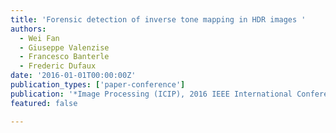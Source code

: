 ```yaml
---
title: 'Forensic detection of inverse tone mapping in HDR images '
authors:
  - Wei Fan
  - Giuseppe Valenzise
  - Francesco Banterle
  - Frederic Dufaux 
date: '2016-01-01T00:00:00Z'
publication_types: ['paper-conference']
publication: '*Image Processing (ICIP), 2016 IEEE International Conference on*'
featured: false

---
```

